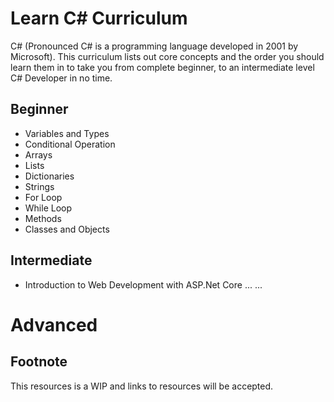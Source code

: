# Learn C# Curriculum

C# (Pronounced C# is a programming language developed in 2001 by Microsoft). This curriculum lists out core concepts and the order you should learn them in to take you from  complete beginner, to an intermediate level C# Developer in no time.

## Beginner

* Variables and Types
* Conditional Operation 
* Arrays
* Lists
* Dictionaries
* Strings
* For Loop
* While Loop
* Methods
* Classes and Objects

## Intermediate
* Introduction to Web Development with ASP.Net Core
...
...

# Advanced

## Footnote

This resources is a WIP and links to resources will be accepted.
